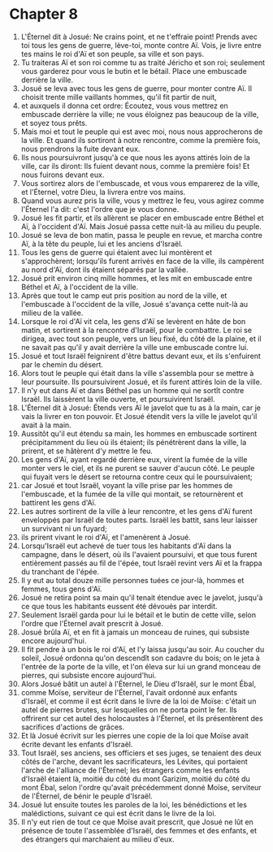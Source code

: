 # Chapter 8

1. L'Éternel dit à Josué: Ne crains point, et ne t'effraie point! Prends avec toi tous les gens de guerre, lève-toi, monte contre Aï. Vois, je livre entre tes mains le roi d'Aï et son peuple, sa ville et son pays.
2. Tu traiteras Aï et son roi comme tu as traité Jéricho et son roi; seulement vous garderez pour vous le butin et le bétail. Place une embuscade derrière la ville.
3. Josué se leva avec tous les gens de guerre, pour monter contre Aï. Il choisit trente mille vaillants hommes, qu'il fit partir de nuit,
4. et auxquels il donna cet ordre: Écoutez, vous vous mettrez en embuscade derrière la ville; ne vous éloignez pas beaucoup de la ville, et soyez tous prêts.
5. Mais moi et tout le peuple qui est avec moi, nous nous approcherons de la ville. Et quand ils sortiront à notre rencontre, comme la première fois, nous prendrons la fuite devant eux.
6. Ils nous poursuivront jusqu'à ce que nous les ayons attirés loin de la ville, car ils diront: Ils fuient devant nous, comme la première fois! Et nous fuirons devant eux.
7. Vous sortirez alors de l'embuscade, et vous vous emparerez de la ville, et l'Éternel, votre Dieu, la livrera entre vos mains.
8. Quand vous aurez pris la ville, vous y mettrez le feu, vous agirez comme l'Éternel l'a dit: c'est l'ordre que je vous donne.
9. Josué les fit partir, et ils allèrent se placer en embuscade entre Béthel et Aï, à l'occident d'Aï. Mais Josué passa cette nuit-là au milieu du peuple.
10. Josué se leva de bon matin, passa le peuple en revue, et marcha contre Aï, à la tête du peuple, lui et les anciens d'Israël.
11. Tous les gens de guerre qui étaient avec lui montèrent et s'approchèrent; lorsqu'ils furent arrivés en face de la ville, ils campèrent au nord d'Aï, dont ils étaient séparés par la vallée.
12. Josué prit environ cinq mille hommes, et les mit en embuscade entre Béthel et Aï, à l'occident de la ville.
13. Après que tout le camp eut pris position au nord de la ville, et l'embuscade à l'occident de la ville, Josué s'avança cette nuit-là au milieu de la vallée.
14. Lorsque le roi d'Aï vit cela, les gens d'Aï se levèrent en hâte de bon matin, et sortirent à la rencontre d'Israël, pour le combattre. Le roi se dirigea, avec tout son peuple, vers un lieu fixé, du côté de la plaine, et il ne savait pas qu'il y avait derrière la ville une embuscade contre lui.
15. Josué et tout Israël feignirent d'être battus devant eux, et ils s'enfuirent par le chemin du désert.
16. Alors tout le peuple qui était dans la ville s'assembla pour se mettre à leur poursuite. Ils poursuivirent Josué, et ils furent attirés loin de la ville.
17. Il n'y eut dans Aï et dans Béthel pas un homme qui ne sortît contre Israël. Ils laissèrent la ville ouverte, et poursuivirent Israël.
18. L'Éternel dit à Josué: Étends vers Aï le javelot que tu as à la main, car je vais la livrer en ton pouvoir. Et Josué étendit vers la ville le javelot qu'il avait à la main.
19. Aussitôt qu'il eut étendu sa main, les hommes en embuscade sortirent précipitamment du lieu où ils étaient; ils pénétrèrent dans la ville, la prirent, et se hâtèrent d'y mettre le feu.
20. Les gens d'Aï, ayant regardé derrière eux, virent la fumée de la ville monter vers le ciel, et ils ne purent se sauver d'aucun côté. Le peuple qui fuyait vers le désert se retourna contre ceux qui le poursuivaient;
21. car Josué et tout Israël, voyant la ville prise par les hommes de l'embuscade, et la fumée de la ville qui montait, se retournèrent et battirent les gens d'Aï.
22. Les autres sortirent de la ville à leur rencontre, et les gens d'Aï furent enveloppés par Israël de toutes parts. Israël les battit, sans leur laisser un survivant ni un fuyard;
23. ils prirent vivant le roi d'Aï, et l'amenèrent à Josué.
24. Lorsqu'Israël eut achevé de tuer tous les habitants d'Aï dans la campagne, dans le désert, où ils l'avaient poursuivi, et que tous furent entièrement passés au fil de l'épée, tout Israël revint vers Aï et la frappa du tranchant de l'épée.
25. Il y eut au total douze mille personnes tuées ce jour-là, hommes et femmes, tous gens d'Aï.
26. Josué ne retira point sa main qu'il tenait étendue avec le javelot, jusqu'à ce que tous les habitants eussent été dévoués par interdit.
27. Seulement Israël garda pour lui le bétail et le butin de cette ville, selon l'ordre que l'Éternel avait prescrit à Josué.
28. Josué brûla Aï, et en fit à jamais un monceau de ruines, qui subsiste encore aujourd'hui.
29. Il fit pendre à un bois le roi d'Aï, et l'y laissa jusqu'au soir. Au coucher du soleil, Josué ordonna qu'on descendît son cadavre du bois; on le jeta à l'entrée de la porte de la ville, et l'on éleva sur lui un grand monceau de pierres, qui subsiste encore aujourd'hui.
30. Alors Josué bâtit un autel à l'Éternel, le Dieu d'Israël, sur le mont Ébal,
31. comme Moïse, serviteur de l'Éternel, l'avait ordonné aux enfants d'Israël, et comme il est écrit dans le livre de la loi de Moïse: c'était un autel de pierres brutes, sur lesquelles on ne porta point le fer. Ils offrirent sur cet autel des holocaustes à l'Éternel, et ils présentèrent des sacrifices d'actions de grâces.
32. Et là Josué écrivit sur les pierres une copie de la loi que Moïse avait écrite devant les enfants d'Israël.
33. Tout Israël, ses anciens, ses officiers et ses juges, se tenaient des deux côtés de l'arche, devant les sacrificateurs, les Lévites, qui portaient l'arche de l'alliance de l'Éternel; les étrangers comme les enfants d'Israël étaient là, moitié du côté du mont Garizim, moitié du côté du mont Ébal, selon l'ordre qu'avait précédemment donné Moïse, serviteur de l'Éternel, de bénir le peuple d'Israël.
34. Josué lut ensuite toutes les paroles de la loi, les bénédictions et les malédictions, suivant ce qui est écrit dans le livre de la loi.
35. Il n'y eut rien de tout ce que Moïse avait prescrit, que Josué ne lût en présence de toute l'assemblée d'Israël, des femmes et des enfants, et des étrangers qui marchaient au milieu d'eux.

